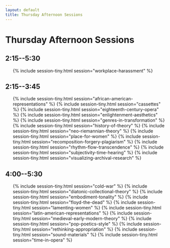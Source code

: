 ```yaml
---
layout: default
title: Thursday Afternoon Sessions
---
```


# Thursday Afternoon Sessions

## 2:15--5:30

<ul>
{% include session-tiny.html session="workplace-harassment" %}
</ul>

## 2:15--3:45

<ul>
{% include session-tiny.html session="african-american-representations" %}
{% include session-tiny.html session="cassettes" %}
{% include session-tiny.html session="eighteenth-century-opera" %}
{% include session-tiny.html session="enlightenment-aesthetics" %}
{% include session-tiny.html session="genres-in-transformation" %}
{% include session-tiny.html session="history-of-theory" %}
{% include session-tiny.html session="neo-riemannian-theory" %}
{% include session-tiny.html session="place-for-women" %}
{% include session-tiny.html session="recomposition-forgery-plagiarism" %}
{% include session-tiny.html session="rhythm-flow-transcendence" %}
{% include session-tiny.html session="subjectivity-time-hearing" %}
{% include session-tiny.html session="visualizing-archival-research" %}
</ul>

## 4:00--5:30

<ul>
{% include session-tiny.html session="cold-war" %}
{% include session-tiny.html session="diatonic-collectional-theory" %}
{% include session-tiny.html session="embodiment-tonality" %}
{% include session-tiny.html session="floyd-the-dead" %}
{% include session-tiny.html session="lamenting-women" %}
{% include session-tiny.html session="latin-american-representations" %}
{% include session-tiny.html session="medieval-early-modern-theory" %}
{% include session-tiny.html session="pop-poetics-style" %}
{% include session-tiny.html session="rethinking-appropriation" %}
{% include session-tiny.html session="sound-materials" %}
{% include session-tiny.html session="time-in-opera" %}
</ul>
